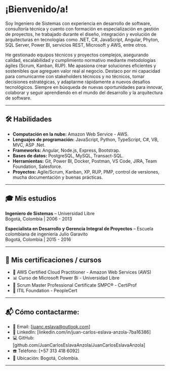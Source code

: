 <!--
**JuanCarlosEslavaAnzola/JuanCarlosEslavaAnzola** is a ✨ _special_ ✨ repository because its `README.md` (this file) appears on your GitHub profile.

Here are some ideas to get you started:

- 🔭 I’m currently working on ...
- 🌱 I’m currently learning ...
- 👯 I’m looking to collaborate on ...
- 🤔 I’m looking for help with ...
- 💬 Ask me about ...
- 📫 How to reach me: ...
- 😄 Pronouns: ...
- ⚡ Fun fact: ...
-->

# ¡Bienvenido/a! 

Soy Ingeniero de Sistemas con experiencia en desarrollo de software, consultoría técnica y cuento con formación en especialización en gestión de proyectos, he trabajado durante el diseño, integración y evolución de arquitecturas en tecnologías como .NET, C#, JavaScript, Angular, Phyton, SQL Server, Power BI, servicios REST, Microsoft y AWS, entre otros.

He gestionado equipos técnicos y proyectos complejos, asegurando calidad, escalabilidad y cumplimiento normativo mediante metodologías ágiles (Scrum, Kanban, RUP). Me apasiona crear soluciones eficientes y sostenibles que agreguen valor real al negocio. Destaco por mi capacidad para comunicarme con stakeholders técnicos y no técnicos, tomar decisiones estratégicas, y adaptarme rápidamente a nuevos desafíos tecnológicos. Siempre en búsqueda de nuevas oportunidades para innovar, colaborar y seguir aprendiendo en el mundo del desarrollo y la arquitectura de software.

---

<!--
## 🚀 ¿Qué hago?

Me dedico a construir soluciones digitales que funcionan, se ven bien y no se rompen (casi nunca 😅). Desde desarrollo web hasta automatización, me gusta entender los problemas y encontrar la mejor forma de resolverlos con tecnología.

---
-->

## 🛠️ Habilidades

- **Computación en la nube:** Amazon Web Service - AWS.
- **Lenguajes de programación:** JavaScript, Python, TypeScript, C#, VB, MVC, ASP .Net.
- **Frameworks:** Angular, Node.js, Express, Bootstrap.
- **Bases de datos:** PostgreSQL, MySQL, Transact-SQL.
- **Herramientas:** Git, Power BI, Docker, Postman, VS Code, JIRA, Team Foundation, Salesforce.
- **Proyectos:** Agile/Scrum, Kanban, XP, RUP, PMP, control de versiones, mucha documentación y buenas prácticas.

---

<!--## 🧪 Proyectos que me enorgullecen

- **Plataforma de gestión de [X]:** Aplicación web full-stack para [breve descripción].  
- **Automatizador de procesos repetitivos (aka salvavidas de tiempo):** Script que ahorra horas a mi equipo.  
- **Mi sitio personal/portafolio:** [enlace aquí] – Hecho con amor, React y un poco de insomnio.

--- --->

## 🎓 Mis estudios

**Ingeniero de Sistemas** – Universidad Libre  
Bogotá, Colombia | 2006 - 2013

**Especialista en Desarrollo y Gerencia Integral de Proyectos** – Escuela colombiana de ingeniería Julio Garavito  
Bogotá, Colombia | 2015 - 2016
<!--
- También he hecho cursos en Platzi, Udemy, Coursera y de vez en cuando veo tutoriales de YouTube a 2x de velocidad.
-->

---

## 📜 Mis certificaciones / cursos

- 🏅 AWS Certified Cloud Practitioner - Amazon Web Services (AWS)
- 📊 Curso de Microsoft Power Bi - Universidad Libre
- 🏅 Scrum Master Professional Certificate SMPC® - CertiProf
- 🏅 ITIL Foundation - PeopleCert


---

<!--## 🌍 Idiomas

- Español – Nativo  
- Inglés – Técnico (suficiente para entender documentación y memes de programadores)  
- [Otro idioma si aplica]

--- -->

## 📬 Cómo contactarme:

- 💌 Email: [juanc.eslava@outlook.com]  
- 🔗 LinkedIn: [linkedin.com/in/juan-carlos-eslava-anzola-7ba16386]  
- 💻 GitHub: [github.com/JuanCarlosEslavaAnzola/JuanCarlosEslavaAnzola]  
- ☎️ Teléfono: [+57 313 418 6092]
- 📍 Ubicación: Bogotá, Colombia.

---

<!--

_“Primero hago que funcione, luego hago que sea bonito, y finalmente lo optimizo... si hay tiempo 😅”_

-->